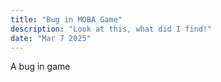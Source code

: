 ```yaml
---
title: "Bug in MOBA Game"
description: "Look at this, what did I find!"
date: "Mar 7 2025"
---
```


A bug in game